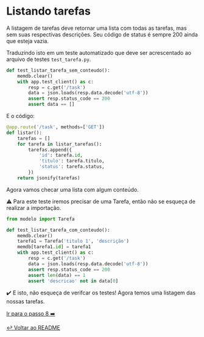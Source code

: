 # Listando tarefas

A listagem de tarefas deve retornar uma lista com todas as tarefas, mas sem suas respectivas descrições. Seu código de status é sempre 200 ainda que esteja vazia.

Traduzindo isto em um teste automatizado que deve ser acrescentado ao arquivo de testes `test_tarefa.py`.

```python
def test_listar_tarefa_sem_conteudo():
    memdb.clear()
    with app.test_client() as c:
        resp = c.get('/task')
        data = json.loads(resp.data.decode('utf-8'))
        assert resp.status_code == 200
        assert data == []

```

E  o código:

```python
@app.route('/task', methods=['GET'])
def listar():
    tarefas = []
    for tarefa in listar_tarefas():
        tarefas.append({
            'id': tarefa.id,
            'titulo': tarefa.titulo,
            'status': tarefa.status,
        })
    return jsonify(tarefas)
```

Agora vamos checar uma lista com algum conteúdo.

:warning: Para este teste iremos precisar de uma Tarefa, então não se esqueça de realizar a importação.

```python
from modelo import Tarefa
```

```python
def test_listar_tarefa_com_conteudo():
    memdb.clear()
    tarefa1 = Tarefa('titulo 1', 'descrição')
    memdb[tarefa1.id] = tarefa1
    with app.test_client() as c:
        resp = c.get('/task')
        data = json.loads(resp.data.decode('utf-8'))
        assert resp.status_code == 200
        assert len(data) == 1
        assert 'descricao' not in data[0]
```

:heavy_check_mark: E isto, não esqueça de verifcar os testes! Agora temos uma listagem das nossas tarefas.

[Ir para o passo 8 :arrow_right:](passo08.md)

[:leftwards_arrow_with_hook: Voltar ao README ](README.md)
